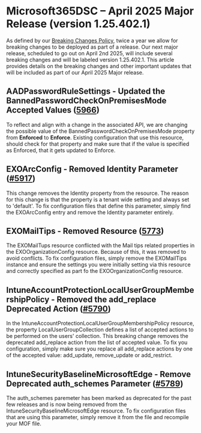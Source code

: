 # Microsoft365DSC – April 2025 Major Release (version 1.25.402.1)

As defined by our [Breaking Changes Policy](https://microsoft365dsc.com/concepts/breaking-changes/), twice a year we allow for breaking changes to be deployed as part of a release. Our next major release, scheduled to go out on April 2nd 2025, will include several breaking changes and will be labeled version 1.25.402.1. This article provides details on the breaking changes and other important updates that will be included as part of our April 2025 Major release.

## AADPasswordRuleSettings - Updated the BannedPasswordCheckOnPremisesMode Accepted Values ([5966](https://github.com/microsoft/Microsoft365DSC/pull/5966))

To reflect and align with a change in the associated API, we are changing the possible value of the BannedPasswordCheckOnPremisesMode property from <strong>Enforced</strong> to <strong>Enforce</strong>. Existing configuration that use this resource, should check for that property and make sure that if the value is specified as Enforced, that it gets updated to Enforce.

## EXOArcConfig - Removed Identity Parameter ([#5917](https://github.com/microsoft/Microsoft365DSC/pull/5917))

This change removes the Identity property from the resource. The reason for this change is that the property is a tenant wide setting and always set to 'default'. To fix configuration files that define this parameter, simply find the EXOArcConfig entry and remove the Identity parameter entirely.

## EXOMailTips - Removed Resource ([5773](https://github.com/microsoft/Microsoft365DSC/pull/5773))

The EXOMailTups resource conflicted with the Mail tips related properties in the EXOOrganizationConfig resource. Because of this, it was removed to avoid conflicts. To fix configuration files, simply remove the EXOMailTips instance and ensure the settings you were initially setting via this resource and correctly specified as part fo the EXOOrganizationConfig resource.

## IntuneAccountProtectionLocalUserGroupMembershipPolicy - Removed the add_replace Deprecated Action ([#5790](https://github.com/microsoft/Microsoft365DSC/pull/5790))

In the IntuneAccountProtectionLocalUserGroupMembershipPolicy resource, the property LocalUserGroupCollection defines a list of accepted actions to be performed on the users' collection. This breaking change removes the deprecated add_replace action from the list of accepted value. To fix you configuration, simply make sure you replace all add_replace actions by one of the accepted value: add_update, remove_update or add_restrict.


## IntuneSecurityBaselineMicrosoftEdge  - Remove Deprecated auth_schemes Parameter ([#5789](https://github.com/microsoft/Microsoft365DSC/pull/5789))

The auth_schemes paremeter has been marked as deprecated for the past few releases and is now being removed from the IntuneSecurityBaselineMicrosoftEdge resource. To fix configuration files that are using this parameter, simply remove it from the file and recompile your MOF file.


